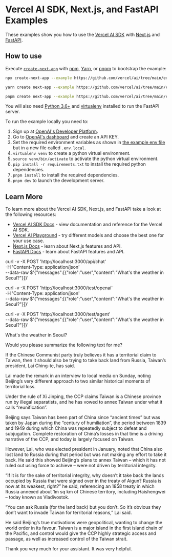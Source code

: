 # Vercel AI SDK, Next.js, and FastAPI Examples

These examples show you how to use the [Vercel AI SDK](https://sdk.vercel.ai/docs) with [Next.js](https://nextjs.org) and [FastAPI](https://fastapi.tiangolo.com).

## How to use

Execute [`create-next-app`](https://github.com/vercel/next.js/tree/canary/packages/create-next-app) with [npm](https://docs.npmjs.com/cli/init), [Yarn](https://yarnpkg.com/lang/en/docs/cli/create/), or [pnpm](https://pnpm.io) to bootstrap the example:

```bash
npx create-next-app --example https://github.com/vercel/ai/tree/main/examples/next-fastapi next-fastapi-app
```

```bash
yarn create next-app --example https://github.com/vercel/ai/tree/main/examples/next-fastapi next-fastapi-app
```

```bash
pnpm create next-app --example https://github.com/vercel/ai/tree/main/examples/next-fastapi next-fastapi-app
```

You will also need [Python 3.6+](https://www.python.org/downloads) and [virtualenv](https://virtualenv.pypa.io/en/latest/installation.html) installed to run the FastAPI server.

To run the example locally you need to:

1. Sign up at [OpenAI's Developer Platform](https://platform.openai.com/signup).
2. Go to [OpenAI's dashboard](https://platform.openai.com/account/api-keys) and create an API KEY.
3. Set the required environment variables as shown in [the example env file](./.env.local.example) but in a new file called `.env.local`.
4. `virtualenv venv` to create a python virtual environment.
5. `source venv/bin/activate` to activate the python virtual environment.
6. `pip install -r requirements.txt` to install the required python dependencies.
7. `pnpm install` to install the required dependencies.
8. `pnpm dev` to launch the development server.

## Learn More

To learn more about the Vercel AI SDK, Next.js, and FastAPI take a look at the following resources:

- [Vercel AI SDK Docs](https://sdk.vercel.ai/docs) - view documentation and reference for the Vercel AI SDK.
- [Vercel AI Playground](https://play.vercel.ai) - try different models and choose the best one for your use case.
- [Next.js Docs](https://nextjs.org/docs) - learn about Next.js features and API.
- [FastAPI Docs](https://fastapi.tiangolo.com) - learn about FastAPI features and API.


curl -v -X POST 'http://localhost:3000/api/chat' \
  -H 'Content-Type: application/json' \
  --data-raw $'{"messages":[{"role":"user","content":"What\'s the weather in Seoul?"}]}'

curl -v -X POST 'http://localhost:3000/test/openai' \
  -H 'Content-Type: application/json' \
  --data-raw $'{"messages":[{"role":"user","content":"What\'s the weather in Seoul?"}]}'


curl -v -X POST 'http://localhost:3000/test/agent' \
  --data-raw $'{"messages":[{"role":"user","content":"What\'s the weather in Seoul?"}]}'


What's the weather in Seoul?

Would you please summarize the following text for me?

If the Chinese Communist party truly believes it has a territorial claim to Taiwan, then it should also be trying to take back land from Russia, Taiwan’s president, Lai Ching-te, has said.

Lai made the remark in an interview to local media on Sunday, noting Beijing’s very different approach to two similar historical moments of territorial loss.

Under the rule of Xi Jinping, the CCP claims Taiwan is a Chinese province run by illegal separatists, and he has vowed to annex Taiwan under what it calls “reunification”.

Beijing says Taiwan has been part of China since “ancient times” but was taken by Japan during the “century of humiliation”, the period between 1839 and 1949 during which China was repeatedly subject to defeat and subjugation. Complete restoration of China’s losses in that time is a driving narrative of the CCP, and today is largely focused on Taiwan.

However, Lai, who was elected president in January, noted that China also lost land to Russia during that period but was not making any effort to take it back. He said this showed Beijing’s plans to annex Taiwan – which it has not ruled out using force to achieve – were not driven by territorial integrity.

“If it is for the sake of territorial integrity, why doesn’t it take back the lands occupied by Russia that were signed over in the treaty of Aigun? Russia is now at its weakest, right?” he said, referencing an 1858 treaty in which Russia annexed about 1m sq km of Chinese territory, including Haishengwei – today known as Vladivostok.

“You can ask Russia (for the land back) but you don’t. So it’s obvious they don’t want to invade Taiwan for territorial reasons,” Lai said.

He said Beijing’s true motivations were geopolitical, wanting to change the world order in its favour. Taiwan is a major island in the first island chain of the Pacific, and control would give the CCP highly strategic access and passage, as well as increased control of the Taiwan strait.





Thank you very much for your assistant. It was very helpful.
